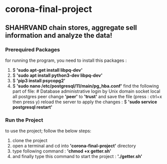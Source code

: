 # corona-final-project

## SHAHRVAND chain stores, aggregate sell information and analyze the data!

### Prerequired Packages
for running the program, you need to install this packages : 
1. $ **'sudo apt-get install libpq-dev'**
2. $ **'sudo apt install python3-dev libpq-dev'**
3. $ **'pip3 install psycopg2'**
4. $ **'sudo nano /etc/postgresql/11/main/pg_hba.conf'**
   find the following part of file:
            # Database administrative login by Unix domain socket
            local   all             postgres                                peer
   change **'peer'** to **'trust'** and save the file (press : ctrl+x then press y)
   reload the server to apply the changes : $ **'sudo service postgresql restart'**


### Run the Project
to use the project; follow the below steps:

1. clone the project
2. open a terminal and cd into **'corona-final-project'** directory
3. type following command : **'chmod +x getter.sh'**
4. and finally type this command to start the project : **'./getter.sh'**

